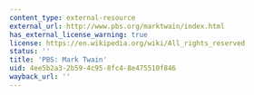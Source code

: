 ```yaml
---
content_type: external-resource
external_url: http://www.pbs.org/marktwain/index.html
has_external_license_warning: true
license: https://en.wikipedia.org/wiki/All_rights_reserved
status: ''
title: 'PBS: Mark Twain'
uid: 4ee5b2a3-2b59-4c95-8fc4-8e475510f846
wayback_url: ''
---
```

